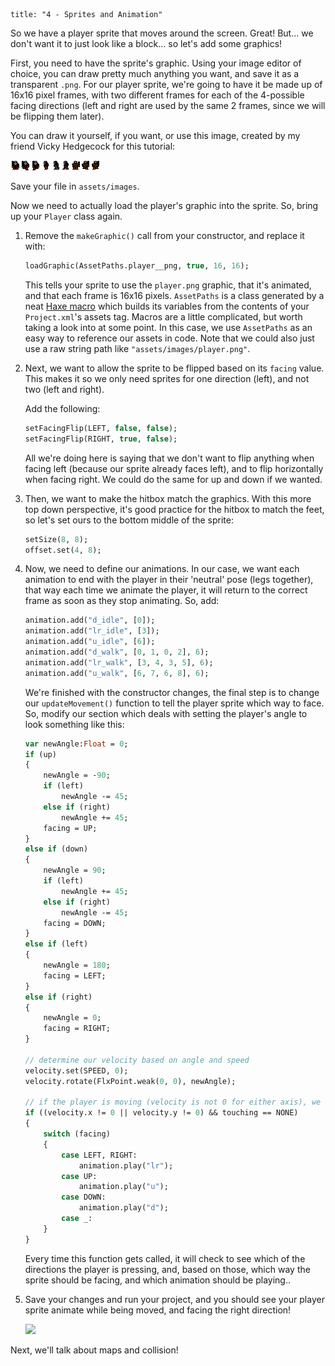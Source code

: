 ```
title: "4 - Sprites and Animation"
```

So we have a player sprite that moves around the screen. Great! But… we don't want it to just look like a block… so let's add some graphics!

First, you need to have the sprite's graphic. Using your image editor of choice, you can draw pretty much anything you want, and save it as a transparent `.png`. For our player sprite, we're going to have it be made up of 16x16 pixel frames, with two different frames for each of the 4-possible facing directions (left and right are used by the same 2 frames, since we will be flipping them later).

You can draw it yourself, if you want, or use this image, created by my friend Vicky Hedgecock for this tutorial:

![](https://raw.githubusercontent.com/HaxeFlixel/flixel-demos/master/Tutorials/TurnBasedRPG/assets/images/player.png)

Save your file in `assets/images`.

Now we need to actually load the player's graphic into the sprite. So, bring up your `Player` class again.

1. Remove the `makeGraphic()` call from your constructor, and replace it with:

	```haxe
	loadGraphic(AssetPaths.player__png, true, 16, 16);
	```

	This tells your sprite to use the `player.png` graphic, that it's animated, and that each frame is 16x16 pixels. `AssetPaths` is a class generated by a neat [Haxe macro](http://haxe.org/manual/macro.html) which builds its variables from the contents of your `Project.xml`'s assets tag. Macros are a little complicated, but worth taking a look into at some point. In this case, we use `AssetPaths` as an easy way to reference our assets in code. Note that we could also just use a raw string path like `"assets/images/player.png"`.

2. Next, we want to allow the sprite to be flipped based on its `facing` value. This makes it so we only need sprites for one direction (left), and not two (left and right).

	Add the following:

	```haxe
	setFacingFlip(LEFT, false, false);
	setFacingFlip(RIGHT, true, false);
	```

	All we're doing here is saying that we don't want to flip anything when facing left (because our sprite already faces left), and to flip horizontally when facing right. We could do the same for up and down if we wanted.

3. Then, we want to make the hitbox match the graphics. With this more top down perspective, it's good practice for the hitbox to match the feet, so let's set ours to the bottom middle of the sprite:

	```haxe
	setSize(8, 8);
	offset.set(4, 8);
	```

4. Now, we need to define our animations. In our case, we want each animation to end with the player in their 'neutral' pose (legs together), that way each time we animate the player, it will return to the correct frame as soon as they stop animating. So, add:

	```haxe
	animation.add("d_idle", [0]);
	animation.add("lr_idle", [3]);
	animation.add("u_idle", [6]);
	animation.add("d_walk", [0, 1, 0, 2], 6);
	animation.add("lr_walk", [3, 4, 3, 5], 6);
	animation.add("u_walk", [6, 7, 6, 8], 6);
	```

	We're finished with the constructor changes, the final step is to change our `updateMovement()` function to tell the player sprite which way to face. So, modify our section which deals with setting the player's angle to look something like this:

	```haxe
	var newAngle:Float = 0;
	if (up)
	{
		newAngle = -90;
		if (left)
			newAngle -= 45;
		else if (right)
			newAngle += 45;
		facing = UP;
	}
	else if (down)
	{
		newAngle = 90;
		if (left)
			newAngle += 45;
		else if (right)
			newAngle -= 45;
		facing = DOWN;
	}
	else if (left)
	{
		newAngle = 180;
		facing = LEFT;
	}
	else if (right)
	{
		newAngle = 0;
		facing = RIGHT;
	}

	// determine our velocity based on angle and speed
	velocity.set(SPEED, 0);
	velocity.rotate(FlxPoint.weak(0, 0), newAngle);
	
	// if the player is moving (velocity is not 0 for either axis), we need to change the animation to match their facing
	if ((velocity.x != 0 || velocity.y != 0) && touching == NONE) 
	{
		switch (facing)
		{
			case LEFT, RIGHT:
				animation.play("lr");
			case UP:
				animation.play("u");
			case DOWN:
				animation.play("d");
			case _:
		}
	}
	```

	Every time this function gets called, it will check to see which of the directions the player is pressing, and, based on those, which way the sprite should be facing, and which animation should be playing..

5. Save your changes and run your project, and you should see your player sprite animate while being moved, and facing the right direction!

	![](../images/01_tutorial/browser_animated_player.gif)

Next, we'll talk about maps and collision!

